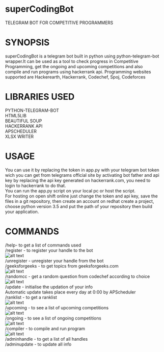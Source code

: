 # superCodingBot
TELEGRAM BOT FOR COMPETITIVE PROGRAMMERS 
# SYNOPSIS
superCodingBot is a telegram bot built in python using python-telegram-bot wrapper.It can be used as a tool to check progress in
Competitive Programming, get the ongoing and upcoming competitions and also compile and run programs using hackerrank api. Programming websites supported are
Hackerearth, Hackerrank, Codechef, Spoj, Codeforces
# LIBRARIES USED
PYTHON-TELEGRAM-BOT  
HTML5LIB  
BEAUTIFUL SOUP  
HACKERRANK API  
APSCHEDULER  
XLSX WRITER  
# USAGE
You can use it by replacing the token in app.py with your telegram bot token wich you can get from telegrams official site by activating 
bot father and api key by replacing the api key generated on hackerrank.com, you need to login to hackerrank to do that.  
You can run the app.py script on your local pc or host the script.  
For hosting on open shift online just change the token and api key, save the files in a git repository, then create an account on redhat
create a project, choose python version 3.5 and put the path of your repository then build your application.
# COMMANDS
/help- to get a list of commands used  
/register - to register your handle to the bot  
![alt text](https://github.com/Gotham13121997/superCodingBot/blob/master/register.gif)  
/unregister - unregister your handle from the bot  
/geeksforgeeks - to get topics from geeksforgeeks.com  
![alt text](https://github.com/Gotham13121997/superCodingBot/blob/master/geeksforgeeks.gif)  
/randomcc - get a random question from codechef according to choice  
![alt text](https://github.com/Gotham13121997/superCodingBot/blob/master/randomcc.gif)  
/update - initialise the updation of your info  
Automatic update takes place every day at 0:00 by APScheduler  
/ranklist - to get a ranklist  
![alt text](https://github.com/Gotham13121997/superCodingBot/blob/master/ranklist.jpeg)  
/upcoming - to see a list of upcoming competitions  
![alt text](https://github.com/Gotham13121997/superCodingBot/blob/master/upcoming.gif)  
/ongoing - to see a list of ongoing competitions  
![alt text](https://github.com/Gotham13121997/superCodingBot/blob/master/ongoing.gif)  
/compiler - to compile and run program  
![alt text](https://github.com/Gotham13121997/superCodingBot/blob/master/compiler.gif)  
/adminhandle - to get a list of all handles  
/adminupdate - to update all info  

